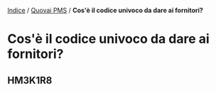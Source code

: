 [Indice](index.html) / [Quovai PMS](quovai-pms-it.md) / **Cos'è il codice univoco da dare ai fornitori?**

# Cos'è il codice univoco da dare ai fornitori?

## HM3K1R8